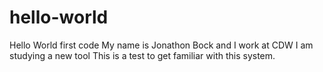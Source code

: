 # hello-world
Hello World first code
My name is Jonathon Bock and I work at CDW I am studying a new tool
This is a test to get familiar with this system.
